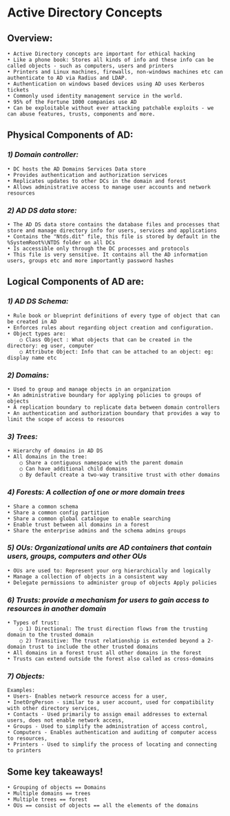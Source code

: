 # **Active Directory Concepts**

## **Overview:**

	• Active Directory concepts are important for ethical hacking 
	• Like a phone book: Stores all kinds of info and these info can be called objects - such as computers, users and printers 
	• Printers and Linux machines, firewalls, non-windows machines etc can authenticate to AD via Radius and LDAP. 
	• Authentication on windows based devices using AD uses Kerberos tickets 
	• Commonly used identity management service in the world. 
	• 95% of the Fortune 1000 companies use AD 
	• Can be exploitable without ever attacking patchable exploits - we can abuse features, trusts, components and more.

## **Physical Components of AD:**

### _1) Domain controller:_

	• DC hosts the AD Domains Services Data store
	• Provides authentication and authorization services 
	• Replicates updates to other DCs in the domain and forest 
	• Allows administrative access to manage user accounts and network resources

### _2) AD DS data store:_ 

	• The AD DS data store contains the database files and processes that store and manage directory info for users, services and applications 
	• Contains the "Ntds.dit" file, this file is stored by default in the %SystemRoot%\NTDS folder on all DCs 
	• Is accessible only through the DC processes and protocols 
	• This file is very sensitive. It contains all the AD information users, groups etc and more importantly password hashes

## **Logical Components of AD are:**

### _1) AD DS Schema:_

	• Rule book or blueprint definitions of every type of object that can be created in AD 
	• Enforces rules about regarding object creation and configuration. 
	• Object types are: 
		○ Class Object : What objects that can be created in the directory: eg user, computer 
		○ Attribute Object: Info that can be attached to an object: eg: display name etc

### _2) Domains:_

	• Used to group and manage objects in an organization 
	• An administrative boundary for applying policies to groups of objects 
	• A replication boundary to replicate data between domain controllers 
	• An authentication and authorization boundary that provides a way to limit the scope of access to resources

### _3) Trees:_

	• Hierarchy of domains in AD DS 
	• All domains in the tree: 
		○ Share a contiguous namespace with the parent domain 
		○ Can have additional child domains 
		○ By default create a two-way transitive trust with other domains

### _4) Forests: A collection of one or more domain trees_

	• Share a common schema 
	• Share a common config partition 
	• Share a common global catalogue to enable searching 
	• Enable trust between all domains in a forest 
	• Share the enterprise admins and the schema admins groups

### _5) OUs: Organizational units are AD containers that contain users, groups, computers and other OUs_

	• OUs are used to: Represent your org hierarchically and logically 
	• Manage a collection of objects in a consistent way 
	• Delegate permissions to administer group of objects Apply policies

### _6) Trusts: provide a mechanism for users to gain access to resources in another domain_ 

	• Types of trust: 
		○ 1) Directional: The trust direction flows from the trusting domain to the trusted domain 
		○ 2) Transitive: The trust relationship is extended beyond a 2-domain trust to include the other trusted domains
	• All domains in a forest trust all other domains in the forest 
	• Trusts can extend outside the forest also called as cross-domains

### _7) Objects:_

	Examples: 
	• Users- Enables network resource access for a user, 
	• InetOrgPerson - similar to a user account, used for compatibility with other directory services, 
	• Contacts - Used primarily to assign email addresses to external users, does not enable network access, 
	• Groups - Used to simplify the administration of access control, 
	• Computers - Enables authentication and auditing of computer access to resources,
	• Printers - Used to simplify the process of locating and connecting to printers
	
## Some key takeaways!

	• Grouping of objects == Domains 
	• Multiple domains == trees 
	• Multiple trees == forest 
	• OUs == consist of objects == all the elements of the domains

